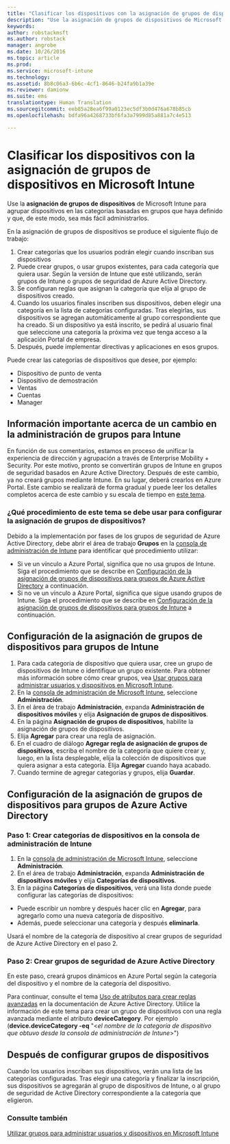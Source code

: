 ```yaml
---
title: "Clasificar los dispositivos con la asignación de grupos de dispositivos | Microsoft Intune"
description: "Use la asignación de grupos de dispositivos de Microsoft Intune para agrupar dispositivos en las categorías que haya definido y que, de este modo, sea más fácil administrarlos."
keywords: 
author: robstackmsft
ms.author: robstack
manager: angrobe
ms.date: 10/26/2016
ms.topic: article
ms.prod: 
ms.service: microsoft-intune
ms.technology: 
ms.assetid: 8b8c06a3-6b6c-4cf1-8646-b24fa9b1a39e
ms.reviewer: damionw
ms.suite: ems
translationtype: Human Translation
ms.sourcegitcommit: eeb85a28ea6f99a0123ec5df3b0d476a678b85cb
ms.openlocfilehash: bdfa96a4268733bf6fa3a7999d85a881a7c4e513

---
```


# Clasificar los dispositivos con la asignación de grupos de dispositivos en Microsoft Intune
Use la **asignación de grupos de dispositivos** de Microsoft Intune para agrupar dispositivos en las categorías basadas en grupos que haya definido y que, de este modo, sea más fácil administrarlos. 

En la asignación de grupos de dispositivos se produce el siguiente flujo de trabajo:
1. Crear categorías que los usuarios podrán elegir cuando inscriban sus dispositivos
2. Puede crear grupos, o usar grupos existentes, para cada categoría que quiera usar. Según la versión de Intune que esté utilizando, serán grupos de Intune o grupos de seguridad de Azure Active Directory.
2. Se configuran reglas que asignan la categoría que elija al grupo de dispositivos creado.
3. Cuando los usuarios finales inscriben sus dispositivos, deben elegir una categoría en la lista de categorías configuradas. Tras elegirlas, sus dispositivos se agregan automáticamente al grupo correspondiente que ha creado. Si un dispositivo ya está inscrito, se pedirá al usuario final que seleccione una categoría la próxima vez que tenga acceso a la aplicación Portal de empresa.
4. Después, puede implementar directivas y aplicaciones en esos grupos.

Puede crear las categorías de dispositivos que desee, por ejemplo:
* Dispositivo de punto de venta
* Dispositivo de demostración
* Ventas
* Cuentas
* Manager

## Información importante acerca de un cambio en la administración de grupos para Intune

En función de sus comentarios, estamos en proceso de unificar la experiencia de dirección y agrupación a través de Enterprise Mobility + Security. Por este motivo, pronto se convertirán grupos de Intune en grupos de seguridad basados en Azure Active Directory. Después de este cambio, ya no creará grupos mediante Intune. En su lugar, deberá crearlos en Azure Portal. Este cambio se realizará de forma gradual y puede leer los detalles completos acerca de este cambio y su escala de tiempo en [este tema](use-groups-to-manage-users-and-devices-with-microsoft-intune.md).

### ¿Qué procedimiento de este tema se debe usar para configurar la asignación de grupos de dispositivos?

Debido a la implementación por fases de los grupos de seguridad de Azure Active Directory, debe abrir el área de trabajo **Grupos** en la [consola de administración de Intune](https://manage.microsoft.com) para identificar qué procedimiento utilizar:

-  Si ve un vínculo a Azure Portal, significa que no usa grupos de Intune. Siga el procedimiento que se describe en [Configuración de la asignación de grupos de dispositivos para grupos de Azure Active Directory](/intune/deploy-use/categorize-devices-with-device-group-mapping-in-microsoft-intune#how-to-configure-device-group-mapping-for-azure-active-directory-groups) a continuación.
-  Si no ve un vínculo a Azure Portal, significa que sigue usando grupos de Intune. Siga el procedimiento que se describe en [Configuración de la asignación de grupos de dispositivos para grupos de Intune](/intune/deploy-use/categorize-devices-with-device-group-mapping-in-microsoft-intune#how-to-configure-device-group-mapping-for-intune-groups) a continuación.

## Configuración de la asignación de grupos de dispositivos para grupos de Intune
1. Para cada categoría de dispositivo que quiera usar, cree un grupo de dispositivos de Intune o identifique un grupo existente. Para obtener más información sobre cómo crear grupos, vea [Usar grupos para administrar usuarios y dispositivos en Microsoft Intune](use-groups-to-manage-users-and-devices-with-microsoft-intune.md).
2. En la [consola de administración de Microsoft Intune](https://manage.microsoft.com), seleccione **Administración**.
3. En el área de trabajo **Administración**, expanda **Administración de dispositivos móviles** y elija **Asignación de grupos de dispositivos**.
4. En la página **Asignación de grupos de dispositivos**, habilite la asignación de grupos de dispositivos.
5. Elija **Agregar** para crear una regla de asignación.
6. En el cuadro de diálogo **Agregar regla de asignación de grupos de dispositivos**, escriba el nombre de la categoría que quiere crear y, luego, en la lista desplegable, elija la colección de dispositivos que quiera asignar a esta categoría. Elija **Agregar** cuando haya acabado.
7. Cuando termine de agregar categorías y grupos, elija **Guardar**.



## Configuración de la asignación de grupos de dispositivos para grupos de Azure Active Directory

### Paso 1: Crear categorías de dispositivos en la consola de administración de Intune
1. En la [consola de administración de Microsoft Intune](https://manage.microsoft.com), seleccione **Administración**.
3. En el área de trabajo **Administración**, expanda **Administración de dispositivos móviles** y elija **Categorías de dispositivos**.
4. En la página **Categorías de dispositivos**, verá una lista donde puede configurar las categorías de dispositivos: 
- Puede escribir un nombre y después hacer clic en **Agregar**, para agregarlo como una nueva categoría de dispositivo.
- Además, puede seleccionar una categoría y después **eliminarla**.

Usará el nombre de la categoría de dispositivo al crear grupos de seguridad de Azure Active Directory en el paso 2.

### Paso 2: Crear grupos de seguridad de Azure Active Directory

En este paso, creará grupos dinámicos en Azure Portal según la categoría del dispositivo y el nombre de la categoría del dispositivo.

Para continuar, consulte el tema [Uso de atributos para crear reglas avanzadas](https://azure.microsoft.com/en-us/documentation/articles/active-directory-accessmanagement-groups-with-advanced-rules/#using-attributes-to-create-rules-for-device-objects) en la documentación de Azure Active Directory.
Utilice la información de este tema para crear un grupo de dispositivos con una regla avanzada mediante el atributo **deviceCategory**.
Por ejemplo (**device.deviceCategory -eq** "<*el nombre de la categoría de dispositivo que obtuvo desde la consola de administración de Intune*>")


## Después de configurar grupos de dispositivos

Cuando los usuarios inscriban sus dispositivos, verán una lista de las categorías configuradas. Tras elegir una categoría y finalizar la inscripción, sus dispositivos se agregarán al grupo de dispositivos de Intune, o al grupo de seguridad de Active Directory correspondiente a la categoría que eligieron.

### Consulte también
[Utilizar grupos para administrar usuarios y dispositivos en Microsoft Intune](use-groups-to-manage-users-and-devices-with-microsoft-intune.md)



<!--HONumber=Oct16_HO4-->


